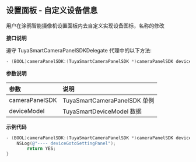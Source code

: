## 设置面板 - 自定义设备信息

用户在涂鸦智能摄像机设置面板内去自定义实现设备图标，名称的修改

**接口说明**

遵守  TuyaSmartCameraPanelSDKDelegate 代理中的以下方法:

```objective-c
- (BOOL)cameraPanelSDK:(TuyaSmartCameraPanelSDK *)cameraPanelSDK deviceGotoSettingPanel:(TuyaSmartDeviceModel *)deviceModel;
```

**参数说明**

| 参数           | 说明                         |
| :------------- | :--------------------------- |
| cameraPanelSDK | TuyaSmartCameraPanelSDK 单例 |
| deviceModel    | TuyaSmartDeviceModel 数据    |

**示例代码**

```objective-c
- (BOOL)cameraPanelSDK:(TuyaSmartCameraPanelSDK *)cameraPanelSDK deviceGotoCustomCameraInfoPanel:(TuyaSmartDeviceModel *)deviceModel {
    NSLog(@"---- deviceGotoSettingPanel");
 		return YES;
}
```

